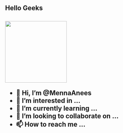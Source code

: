 <h2> Hello Geeks <h2/>
<img align='center' src='https://gist.github.com/ManulMax/2d20af60d709805c55fd784ca7cba4b9#file-github-gif' width='200"'>

- 👋 Hi, I’m @MennaAnees
- 👀 I’m interested in ...
- 🌱 I’m currently learning ...
- 💞️ I’m looking to collaborate on ...
- 📫 How to reach me ...



<!---
MennaAnees/MennaAnees is a ✨ special ✨ repository because its `README.md` (this file) appears on your GitHub profile.
You can click the Preview link to take a look at your changes.
--->
